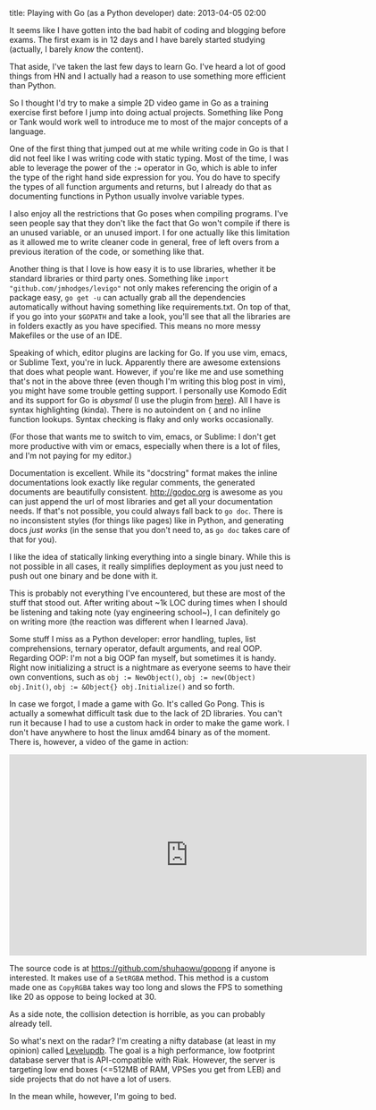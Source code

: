 title: Playing with Go (as a Python developer)
date: 2013-04-05 02:00

It seems like I have gotten into the bad habit of coding and blogging before exams. 
The first exam is in 12 days and I have barely started studying (actually, 
I barely *know* the content).

That aside, I've taken the last few days to learn Go. I've heard a lot of good
things from HN and I actually had a reason to use something more efficient than
Python.

So I thought I'd try to make a simple 2D video game in Go as a training exercise
first before I jump into doing actual projects. Something like Pong
or Tank would work well to introduce me to most of the major concepts of a 
language.

One of the first thing that jumped out at me while writing code in Go is that
I did not feel like I was writing code with static typing. Most of the time, I
was able to leverage the power of the `:=` operator in Go, which is able to
infer the type of the right hand side expression for you. You do have to specify
the types of all function arguments and returns, but I already do that as
documenting functions in Python usually involve variable types.

I also enjoy all the restrictions that Go poses when compiling programs. I've 
seen people say that they don't like the fact that Go won't compile if there is
an unused variable, or an unused import. I for one actually like this limitation
as it allowed me to write cleaner code in general, free of left overs from a 
previous iteration of the code, or something like that.

Another thing is that I love is how easy it is to use libraries, whether it be
standard libraries or third party ones. Something like 
`import "github.com/jmhodges/levigo"` not only makes referencing the 
origin of a package easy, `go get -u` can actually grab all the
dependencies automatically without having something like requirements.txt. 
On top of that, if you go into your `$GOPATH` and take a look, you'll see that 
all the libraries are in folders exactly as you have specified. This means no 
more messy Makefiles or the use of an IDE.

Speaking of which, editor plugins are lacking for Go. If you use vim,
emacs, or Sublime Text, you're in luck. Apparently there are awesome extensions
that does what people want. However, if you're like me and use something that's not
in the above three (even though I'm writing this blog post in vim), you might
have some trouble getting support. I personally use Komodo Edit and its support
for Go is *abysmal* (I use the plugin from [here](https://github.com/trentm/komodo-go)).
All I have is syntax highlighting (kinda). There is no autoindent on `{` and 
no inline function lookups. Syntax checking is flaky and only works occasionally.

(For those that wants me to switch to vim, emacs, or Sublime: I don't get more
productive with vim or emacs, especially when there is a lot of files, and I'm
not paying for my editor.)

Documentation is excellent. While its "docstring" format makes the inline
documentations look exactly like regular comments, the generated documents are 
beautifully consistent. http://godoc.org is awesome as you can just append 
the url of most libraries and get all your documentation needs. 
If that's not possible, you could always fall back to `go doc`. 
There is no inconsistent styles (for things like pages) like in Python, and
generating docs *just works* (in the sense that you don't need to, as `go doc` 
takes care of that for you).

I like the idea of statically linking everything into a single binary. While
this is not possible in all cases, it really simplifies deployment as you just
need to push out one binary and be done with it. 

This is probably not everything I've encountered, but these are most of the
stuff that stood out. After writing about ~1k LOC during 
times when I should be listening and taking note (yay engineering school~), 
I can definitely go on writing more (the reaction was different when
I learned Java).

Some stuff I miss as a Python developer: error handling, tuples, 
list comprehensions, ternary operator, default arguments, and real OOP. 
Regarding OOP: I'm not a big OOP fan myself, but sometimes it is handy. Right
now initializing a struct is a nightmare as everyone seems to have their own
conventions, such as `obj := NewObject()`, 
`obj := new(Object) obj.Init()`, `obj := &Object{} obj.Initialize()`
and so forth. 

In case we forgot, I made a game with Go. It's called Go Pong. This is actually
a somewhat difficult task due to the lack of 2D libraries. 
You can't run it because I had to use 
a custom hack in order to make the game work. I don't have anywhere to host
the linux amd64 binary as of the moment. There is, however, a video of the game
in action:

<iframe width="640" height="360" src="https://www.youtube.com/embed/sWwlvhQ1SdU?feature=player_detailpage" frameborder="0" allowfullscreen></iframe>

The source code is at https://github.com/shuhaowu/gopong if anyone is interested.
It makes use of a `SetRGBA` method. This method is a custom made one as `CopyRGBA`
takes way too long and slows the FPS to something like 20 as oppose to being
locked at 30. 

As a side note, the collision detection is horrible, as you can probably already
tell.

So what's next on the radar? I'm creating a nifty database (at least in my 
opinion) called [Levelupdb](https://github.com/shuhaowu/levelupdb). The goal
is a high performance, low footprint database server that is API-compatible with
Riak. However, the server is targeting low end boxes (&lt;=512MB of RAM, VPSes 
you get from LEB) and side projects that do not have a lot of users. 

In the mean while, however, I'm going to bed.
